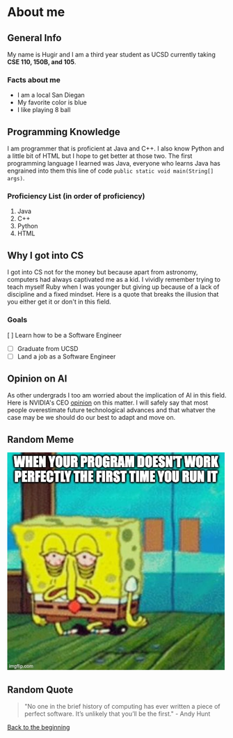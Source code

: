 # About me
## General Info
My name is Hugir and I am a third year student as UCSD currently taking **CSE 110, 150B, and 105**.
### Facts about me
- I am a local San Diegan
- My favorite color is blue
- I like playing 8 ball

## Programming Knowledge
I am programmer that is proficient at Java and C++. I also know Python and a little bit of HTML but I hope to get better at those two. The first programming language I learned was Java, everyone who learns Java has engrained into them this line of code ```public static void main(String[] args)```.
### Proficiency List (in order of proficiency)
1. Java
2. C++
3. Python
4. HTML

## Why I got into CS
I got into CS not for the money but because apart from astronomy, computers had always captivated me as a kid. I vividly remember trying to teach myself Ruby when I was younger but giving up because of a lack of discipline and a fixed mindset. Here is a quote that breaks the illusion that you either get it or don't in this field.
### Goals
[ ] Learn how to be a Software Engineer
- [ ] Graduate from UCSD
- [ ] Land a job as a Software Engineer

## Opinion on AI
As other undergrads I too am worried about the implication of AI in this field. Here is NVIDIA's CEO [opinion](https://developers.slashdot.org/story/24/02/26/1322242/nvidia-ceo-says-kids-shouldnt-learn-to-code?utm_source=rss1.0mainlinkanon&utm_medium=feed) on this matter. I will safely say that most people overestimate future technological advances and that whatver the case may be we should do our best to adapt and move on.
## Random Meme
![Random Meme](meme.png)
## Random Quote
> "No one in the brief history of computing has ever written a piece of perfect software. It’s unlikely that you’ll be the first." - Andy Hunt

[Back to the beginning](#about-me)